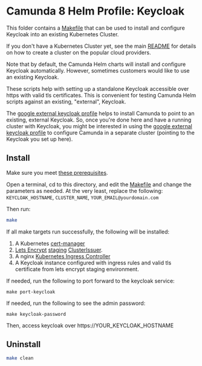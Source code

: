 # Camunda 8 Helm Profile: Keycloak

This folder contains a [Makefile](Makefile) that can be used to install and configure Keycloak into an existing Kubernetes Cluster.

If you don't have a Kubernetes Cluster yet, see the main [README](../README.md) for details on how to create a cluster on the popular cloud providers.

Note that by default, the Camunda Helm charts will install and configure Keycloak automatically. However, sometimes 
customers would like to use an existing Keycloak.

These scripts help with setting up a standalone Keycloak accessible over https with valid tls certificates. This is convenient for
testing Camunda Helm scripts against an existing, "external", Keycloak.

The [google external keycloak profile](../google/external-keycloak) helps to install Camunda to point to an existing, external Keycloak. So, once you're done here and have a running cluster with Keycloak, you might be interested in using the [google external keycloak profile](../google/external-keycloak) to configure Camunda in a separate cluster (pointing to the Keycloak you set up here).

## Install

Make sure you meet [these prerequisites](https://github.com/camunda-community-hub/camunda-8-helm-profiles/blob/master/README.md#prerequisites).

Open a terminal, cd to this directory, and edit the [Makefile](./Makefile) and change the parameters as needed. At the very least, replace the following: `KEYCLOAK_HOSTNAME`, `CLUSTER_NAME`, `YOUR_EMAIL@yourdomain.com`

Then run:

```sh
make
```

If all make targets run successfully, the following will be installed:  

1. A Kubernetes [cert-manager](https://cert-manager.io/)
2. [Lets Encrypt](https://letsencrypt.org/) [staging](https://letsencrypt.org/docs/staging-environment/) [ClusterIssuer](https://cert-manager.io/docs/concepts/issuer/).
3. A nginx [Kubernetes Ingress Controller](https://kubernetes.io/docs/concepts/services-networking/ingress-controllers/)
4. A Keycloak instance configured with ingress rules and valid tls certificate from lets encrypt staging environment.  

If needed, run the following to port forward to the keycloak service:

```shell
make port-keycloak
```

If needed, run the following to see the admin password: 

```shell
make keycloak-password
```

Then, access keycloak over https://YOUR_KEYCLOAK_HOSTNAME

## Uninstall
```sh
make clean
````

